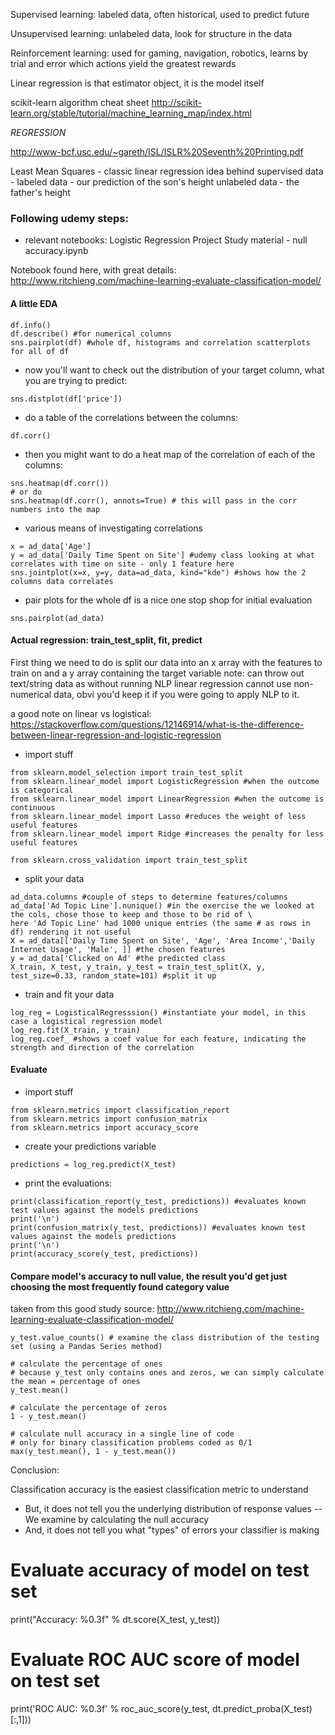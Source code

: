 

Supervised learning: labeled data, often historical, used to predict future

Unsupervised learning: unlabeled data, look for structure in the data

Reinforcement learning: used for gaming, navigation, robotics, learns by trial and error which actions yield the greatest rewards

Linear regression is that estimator object, it is the model itself

scikit-learn algorithm cheat sheet
http://scikit-learn.org/stable/tutorial/machine_learning_map/index.html


*REGRESSION*

http://www-bcf.usc.edu/~gareth/ISL/ISLR%20Seventh%20Printing.pdf

Least Mean Squares  - classic linear regression
idea behind supervised data - 
labeled data  - our prediction of the son's height
unlabeled  data  - the father's height

### Following udemy steps:
- relevant notebooks:
Logistic Regression Project Study material - null accuracy.ipynb

Notebook found here, with great details:
http://www.ritchieng.com/machine-learning-evaluate-classification-model/

#### A little EDA

```
df.info()
df.describe() #for numerical columns
sns.pairplot(df) #whole df, histograms and correlation scatterplots for all of df
```

- now you'll want to check out the distribution of your target column, what you are trying to predict:
```
sns.distplot(df['price'])
```
- do a table of the correlations between the columns:
```
df.corr()
```
- then you might want to do a heat map of the correlation of each of the columns:
```
sns.heatmap(df.corr())
# or do
sns.heatmap(df.corr(), annots=True) # this will pass in the corr numbers into the map
```
- various means of investigating correlations
```
x = ad_data['Age']
y = ad_data['Daily Time Spent on Site'] #udemy class looking at what correlates with time on site - only 1 feature here
sns.jointplot(x=x, y=y, data=ad_data, kind="kde") #shows how the 2 columns data correlates
```
- pair plots for the whole df is a nice one stop shop for initial evaluation
```
sns.pairplot(ad_data)
```

#### Actual regression: train_test_split, fit, predict
First thing we need to do is split our data into an x array with the features to train on and a y array containing the target variable
note: can throw out text/string data as without running NLP linear regression cannot use non-numerical data, obvi you'd keep it if you were going to apply NLP to it.

a good note on linear vs logistical:
https://stackoverflow.com/questions/12146914/what-is-the-difference-between-linear-regression-and-logistic-regression

- import stuff
```
from sklearn.model_selection import train_test_split
from sklearn.linear_model import LogisticRegression #when the outcome is categorical
from sklearn.linear_model import LinearRegression #when the outcome is continuous
from sklearn.linear_model import Lasso #reduces the weight of less useful features
from sklearn.linear_model import Ridge #increases the penalty for less useful features

from sklearn.cross_validation import train_test_split
```

- split your data
```
ad_data.columns #couple of steps to determine features/columns
ad_data['Ad Topic Line'].nunique() #in the exercise the we looked at the cols, chose those to keep and those to be rid of \
here 'Ad Topic Line' had 1000 unique entries (the same # as rows in df) rendering it not useful
X = ad_data[['Daily Time Spent on Site', 'Age', 'Area Income','Daily Internet Usage', 'Male', ]] #the chosen features
y = ad_data['Clicked on Ad' #the predicted class
X_train, X_test, y_train, y_test = train_test_split(X, y, test_size=0.33, random_state=101) #split it up
```

- train and fit your data
```
log_reg = LogisticalRegresssion() #instantiate your model, in this case a logistical regression model
log_reg.fit(X_train, y_train)
log_reg.coef_ #shows a coef value for each feature, indicating the strength and direction of the correlation
```


#### Evaluate

- import stuff
```
from sklearn.metrics import classification_report
from sklearn.metrics import confusion_matrix
from sklearn.metrics import accuracy_score
```

- create your predictions variable
```
predictions = log_reg.predict(X_test)
```

- print the evaluations:
```
print(classification_report(y_test, predictions)) #evaluates known test values against the models predictions
print('\n')
print(confusion_matrix(y_test, predictions)) #evaluates known test values against the models predictions
print('\n')
print(accuracy_score(y_test, predictions)) 
```

#### Compare model's accuracy to null value, the result you'd get just choosing the most frequently found category value

taken from this good study source:
http://www.ritchieng.com/machine-learning-evaluate-classification-model/

```
y_test.value_counts() # examine the class distribution of the testing set (using a Pandas Series method)

# calculate the percentage of ones
# because y_test only contains ones and zeros, we can simply calculate the mean = percentage of ones
y_test.mean()

# calculate the percentage of zeros
1 - y_test.mean()

# calculate null accuracy in a single line of code
# only for binary classification problems coded as 0/1
max(y_test.mean(), 1 - y_test.mean())
```

Conclusion:

Classification accuracy is the easiest classification metric to understand
- But, it does not tell you the underlying distribution of response values -- We examine by calculating the null accuracy
- And, it does not tell you what "types" of errors your classifier is making


# Evaluate accuracy of model on test set
print("Accuracy: %0.3f" % dt.score(X_test, y_test))

# Evaluate ROC AUC score of model on test set
print('ROC AUC: %0.3f' % roc_auc_score(y_test, dt.predict_proba(X_test)[:,1]))










